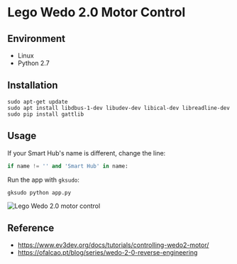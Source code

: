 # Lego Wedo 2.0 Motor Control

## Environment
- Linux
- Python 2.7 

## Installation

```
sudo apt-get update
sudo apt install libdbus-1-dev libudev-dev libical-dev libreadline-dev
sudo pip install gattlib
```

## Usage

If your Smart Hub's name is different, change the line:

```python
if name != '' and 'Smart Hub' in name:
```

Run the app with `gksudo`:

```
gksudo python app.py 
```

![Lego Wedo 2.0 motor control](https://www.codepool.biz/wp-content/uploads/2019/05/lego-wedo-motor-control.gif)

## Reference
- https://www.ev3dev.org/docs/tutorials/controlling-wedo2-motor/
- https://ofalcao.pt/blog/series/wedo-2-0-reverse-engineering